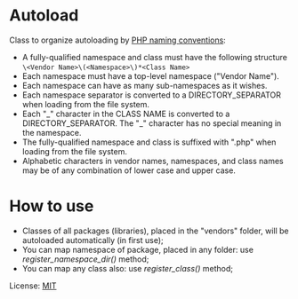 Autoload
========
Class to organize autoloading by [PHP naming conventions](http://news.php.net/php.standards/2):

 * A fully-qualified namespace and class must have the following structure `\<Vendor Name>\(<Namespace>\)*<Class Name>`
 * Each namespace must have a top-level namespace ("Vendor Name").
 * Each namespace can have as many sub-namespaces as it wishes.
 * Each namespace separator is converted to a DIRECTORY\_SEPARATOR when loading from the file system.
 * Each "\_" character in the CLASS NAME is converted to a DIRECTORY\_SEPARATOR. The "\_" character has no special meaning in the namespace.
 * The fully-qualified namespace and class is suffixed with ".php" when loading from the file system.
 * Alphabetic characters in vendor names, namespaces, and class names may be of any combination of lower case and upper case.
 
How to use
==========

- Classes of all packages (libraries), placed in the "vendors" folder, will be autoloaded automatically (in first use);
- You can map namespace of package, placed in any folder: use *register_namespace_dir()* method;
- You can map any class also: use *register_class()* method;

License: [MIT](http://en.wikipedia.org/wiki/MIT_License)
